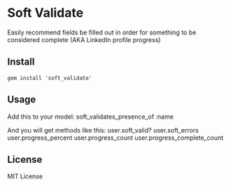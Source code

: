 Soft Validate
=============

Easily recommend fields be filled out in order for something to be considered complete (AKA LinkedIn profile progress)

Install
-------
    gem install 'soft_validate'

Usage
-----
Add this to your model:
    soft_validates_presence_of :name

And you will get methods like this:
    user.soft_valid?
    user.soft_errors
    user.progress_percent
    user.progress_count
    user.progress_complete_count

License
-------

MIT License
